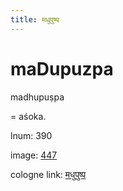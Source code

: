```yaml
---
title: मधुपुष्प
---
```


# maDupuzpa

madhupuṣpa  <div n="P" />= aśoka.

lnum: 390

image: [447](https://www.sanskrit-lexicon.uni-koeln.de/scans/csl-apidev/servepdf.php?dict=snp&page=447)

cologne link: [मधुपुष्प](https://sanskrit-lexicon.uni-koeln.de/scans/csl-apidev/getword.php?dict=snp&key=मधुपुष्प)

